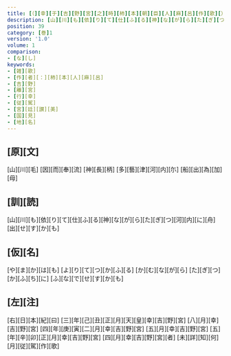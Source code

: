 ```yaml
---
title: [（][幸][于][吉][野][宮][之][時][柿][本][朝][臣][人][麻][呂][作][歌][）][反][歌]
description: [山][川][も][依][り][て][仕][ふ][る][神][な][が][ら][た][ぎ][つ][河][内][に][舟][出][せ][す][か][も]
position: 39
category: [巻]1
version: '1.0'
volume: 1
comparison:
- [な][し]
keywords:
- [雑][歌]
- [作][者][：][柿][本][人][麻][呂]
- [吉][野]
- [離][宮]
- [行][幸]
- [従][駕]
- [宮][廷][讃][美]
- [国][見]
- [地][名]
---
```


## [原][文]

[山][川][毛] [因][而][奉][流] [神][長][柄] [多][藝][津][河][内][尓] [船][出][為][加][母]

## [訓][読]

[山][川][も][依][り][て][仕][ふ][る][神][な][が][ら][た][ぎ][つ][河][内][に][舟][出][せ][す][か][も]

## [仮][名]

[や][ま][か][は][も] [よ][り][て][つ][か][ふ][る] [か][む][な][が][ら] [た][ぎ][つ][か][ふ][ち][に] [ふ][な][で][せ][す][か][も]

## [左][注]

[右][日][本][紀][曰] [三][年][己][丑][正][月][天][皇][幸][吉][野][宮] [八][月][幸][吉][野][宮] [四][年][庚][寅][二][月][幸][吉][野][宮] [五][月][幸][吉][野][宮] [五][年][辛][卯][正][月][幸][吉][野][宮] [四][月][幸][吉][野][宮][者] [未][詳][知][何][月][従][駕][作][歌]

